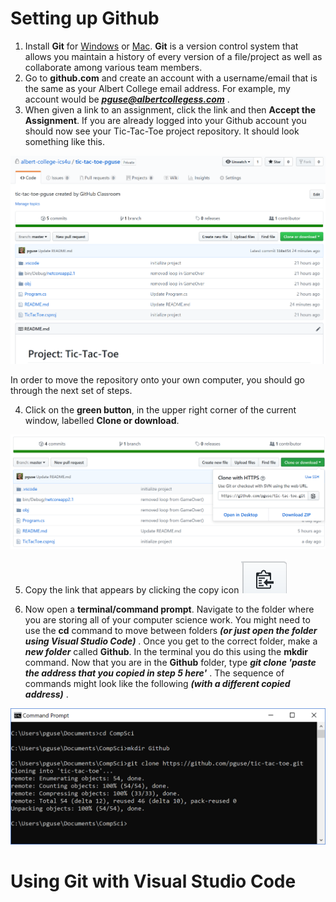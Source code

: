 # Setting up Github

1. Install **Git** for [Windows](https://git-scm.com/download/win) or [Mac](https://git-scm.com/download/mac).  **Git** is a version control system that allows you maintain a history of every version of a file/project as well as collaborate among various team members.
2. Go to **github.com** and create an account with a username/email that is the same as your Albert College email address.  For example, my account would be ***pguse@albertcollegess.com*** .
3. When given a link to an assignment, click the link and then **Accept the Assignment**.  If you are already logged into your Github account you should now see your Tic-Tac-Toe project repository.  It should look something like this.

![](images/ProjectTicTacToe.PNG)

In order to move the repository onto your own computer, you should go through the next set of steps.

4. Click on the **green button**, in the upper right corner of the current window, labelled **Clone or download**.

![](images/CloneOrDownload.PNG)

5. Copy the link that appears by clicking the copy icon ![](images/CopyButton.PNG)

6. Now open a **terminal/command prompt**.  Navigate to the folder where you are storing all of your computer science work.  You might need to use the **cd** command to move between folders ***(or just open the folder using Visual Studio Code)*** .  Once you get to the correct folder, make a ***new folder*** called **Github**.  In the terminal you do this using the **mkdir** command. Now that you are in the **Github** folder, type ***git clone 'paste the address that you copied in step 5 here'*** .  The sequence of commands might look like the following ***(with a different copied address)*** . 

![](images/CommandPrompt.PNG)

# Using Git with Visual Studio Code

